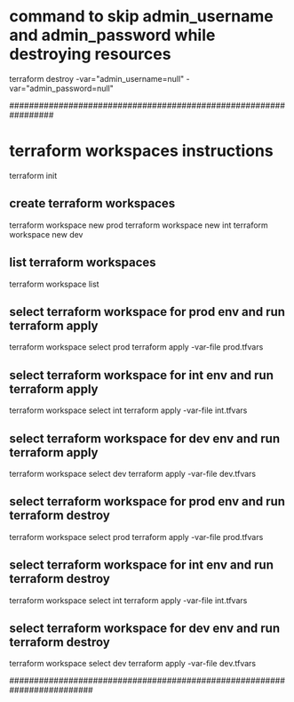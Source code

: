 
# command to skip admin_username and admin_password while destroying resources
terraform destroy -var="admin_username=null" -var="admin_password=null"


#################################################################
# terraform workspaces instructions

terraform init

## create terraform workspaces
terraform workspace new prod
terraform workspace new int
terraform workspace new dev

## list terraform workspaces
terraform workspace list

## select terraform workspace for prod env and run terraform apply
terraform workspace select prod
terraform apply -var-file prod.tfvars
  
## select terraform workspace for int env and run terraform apply
terraform workspace select int
terraform apply -var-file int.tfvars
  
## select terraform workspace for dev env and run terraform apply
terraform workspace select dev
terraform apply -var-file dev.tfvars

  
## select terraform workspace for prod env and run terraform destroy
terraform workspace select prod
terraform apply -var-file prod.tfvars

## select terraform workspace for int env and run terraform destroy
terraform workspace select int
terraform apply -var-file int.tfvars

## select terraform workspace for dev env and run terraform destroy
terraform workspace select dev
terraform apply -var-file dev.tfvars

#########################################################################
